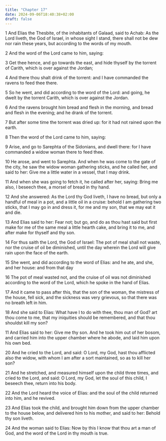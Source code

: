 ```yaml
---
title: "Chapter 17"
date: 2024-09-06T18:40:38+02:00
draft: false
---
```




1 And Elias the Thesbite, of the inhabitants of Galaad, said to Achab: As the Lord liveth, the God of Israel, in whose sight I stand, there shall not be dew nor rain these years, but according to the words of my mouth.

2 And the word of the Lord came to him, saying:

3 Get thee hence, and go towards the east, and hide thyself by the torrent of Carith, which is over against the Jordan;

4 And there thou shalt drink of the torrent: and I have commanded the ravens to feed thee there.

5 So he went, and did according to the word of the Lord: and going, he dwelt by the torrent Carith, which is over against the Jordan.

6 And the ravens brought him bread and flesh in the morning, and bread and flesh in the evening; and he drank of the torrent.

7 But after some time the torrent was dried up: for it had not rained upon the earth.

8 Then the word of the Lord came to him, saying:

9 Arise, and go to Sarephta of the Sidonians, and dwell there: for I have commanded a widow woman there to feed thee.

10 He arose, and went to Sarephta. And when he was come to the gate of the city, he saw the widow woman gathering sticks, and he called her, and said to her: Give me a little water in a vessel, that I may drink.

11 And when she was going to fetch it, he called after her, saying: Bring me also, I beseech thee, a morsel of bread in thy hand.

12 And she answered: As the Lord thy God liveth, I have no bread, but only a handful of meal in a pot, and a little oil in a cruise: behold I am gathering two sticks, that I may go in and dress it, for me and my son, that we may eat it and die.

13 And Elias said to her: Fear not; but go, and do as thou hast said but first make for me of the same meal a little hearth cake, and bring it to me, and after make for thyself and thy son.

14 For thus saith the Lord, the God of Israel: The pot of meal shall not waste, nor the cruise of oil be diminished, until the day wherein the Lord will give rain upon the face of the earth.

15 She went, and did according to the word of Elias: and he ate, and she, and her house: and from that day

16 The pot of meal wasted not, and the cruise of oil was not diminished according to the word of the Lord, which he spoke in the hand of Elias.

17 And it came to pass after this, that the son of the woman, the mistress of the house, fell sick, and the sickness was very grievous, so that there was no breath left in him.

18 And she said to Elias: What have I to do with thee, thou man of God? art thou come to me, that my iniquities should be remembered, and that thou shouldst kill my son?

11 And Elias said to her: Give me thy son. And he took him out of her bosom, and carried him into the upper chamber where he abode, and laid him upon his own bed.

20 And he cried to the Lord, and said: O Lord, my God, hast thou afflicted also the widow, with whom I am after a sort maintained, so as to kill her son?

21 And he stretched, and measured himself upon the child three times, and cried to the Lord, and said: O Lord, my God, let the soul of this child, I beseech thee, return into his body.

22 And the Lord heard the voice of Elias: and the soul of the child returned into him, and he revived.

23 And Elias took the child, and brought him down from the upper chamber to the house below, and delivered him to his mother, and said to her: Behold thy son liveth.

24 And the woman said to Elias: Now by this I know that thou art a man of God, and the word of the Lord in thy mouth is true.

